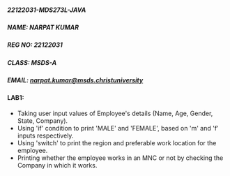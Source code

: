 ##### 22122031-MDS273L-JAVA
##### NAME: NARPAT KUMAR
##### REG NO: 22122031
##### CLASS: MSDS-A
##### EMAIL: narpat.kumar@msds.christuniversity

#### LAB1:
- Taking user input values of Employee's details (Name, Age, Gender, State, Company).
- Using 'if' condition to print 'MALE' and 'FEMALE', based on 'm' and 'f' inputs respectively.
- Using 'switch' to print the region and preferable work location for the employee.
- Printing whether the employee works in an MNC or not by checking the Company in which it works.

